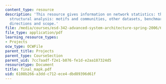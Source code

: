 ```yaml
---
content_type: resource
description: 'This resource gives information on network statistics: the usual suspects,
  structural analysis: motifs and communities, other datasets, benchmarking, and future
  directions and scope.'
file: /media/courses/esd-342-advanced-system-architecture-spring-2006/6108b266a3ddc712ece4dbd89396d61f_final_mapk.pdf
file_type: application/pdf
learning_resource_types:
- Projects
ocw_type: OCWFile
parent_title: Projects
parent_type: CourseSection
parent_uid: 7cc7aadf-f2e1-b076-fe1d-e2aa187324d5
resourcetype: Document
title: final_mapk.pdf
uid: 6108b266-a3dd-c712-ece4-dbd89396d61f
---
```


